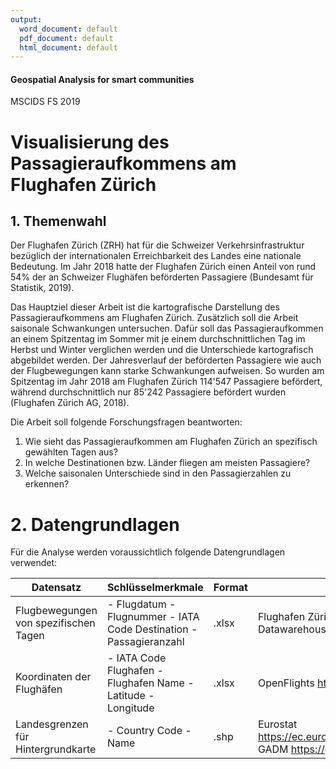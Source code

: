 ```yaml
---
output:
  word_document: default
  pdf_document: default
  html_document: default
---
```

#### Geospatial Analysis for smart communities
MSCIDS FS 2019

 
# Visualisierung des Passagieraufkommens am Flughafen Zürich

## 1. Themenwahl
Der Flughafen Zürich (ZRH) hat für die Schweizer Verkehrsinfrastruktur bezüglich der internationalen Erreichbarkeit des Landes eine nationale Bedeutung. Im Jahr 2018 hatte der Flughafen Zürich einen Anteil von rund 54% der an Schweizer Flughäfen beförderten Passagiere (Bundesamt für Statistik, 2019).

Das Hauptziel dieser Arbeit ist die kartografische Darstellung des Passagieraufkommens am Flughafen Zürich. Zusätzlich soll die Arbeit saisonale Schwankungen untersuchen. Dafür soll das Passagieraufkommen an einem Spitzentag im Sommer mit je einem durchschnittlichen Tag im Herbst und Winter verglichen werden und die Unterschiede kartografisch abgebildet werden.
Der Jahresverlauf der beförderten Passagiere wie auch der Flugbewegungen kann starke Schwankungen aufweisen. So wurden am Spitzentag im Jahr 2018 am Flughafen Zürich 114'547 Passagiere befördert, während durchschnittlich nur 85'242 Passagiere befördert wurden (Flughafen Zürich AG, 2018).

Die Arbeit soll folgende Forschungsfragen beantworten:
1. Wie sieht das Passagieraufkommen am Flughafen Zürich an spezifisch gewählten Tagen aus?
2. In welche Destinationen bzw. Länder fliegen am meisten Passagiere?
3. Welche saisonalen Unterschiede sind in den Passagierzahlen zu erkennen?

# 2. Datengrundlagen
Für die Analyse werden voraussichtlich folgende Datengrundlagen verwendet:

| Datensatz                             | Schlüsselmerkmale                                                  | Format | Quellen                                                                               |
|---------------------------------------|--------------------------------------------------------------------|--------|---------------------------------------------------------------------------------------|
| Flugbewegungen von spezifischen Tagen | - Flugdatum - Flugnummer - IATA Code Destination - Passagieranzahl | .xlsx  | Flughafen Zürich Frau Franziska Platten Head Datawarehouse & Statistics               |
| Koordinaten der Flughäfen             | - IATA Code Flughafen - Flughafen Name - Latitude - Longitude      | .xlsx  | OpenFlights https://openflights.org/data.html                                         |
| Landesgrenzen für Hintergrundkarte    | - Country Code - Name                                              | .shp   | Eurostat https://ec.europa.eu/eurostat/web/main/home GADM https://gadm.org/index.html |

